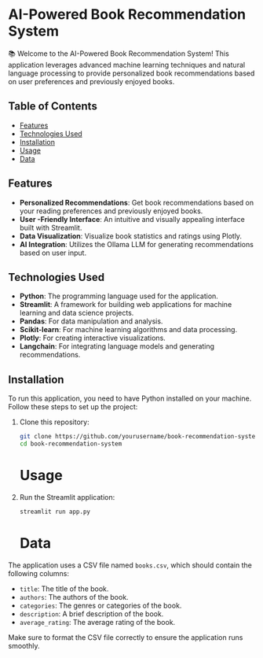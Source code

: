 # AI-Powered Book Recommendation System

📚 Welcome to the AI-Powered Book Recommendation System! This application leverages advanced machine learning techniques and natural language processing to provide personalized book recommendations based on user preferences and previously enjoyed books.

## Table of Contents

- [Features](#features)
- [Technologies Used](#technologies-used)
- [Installation](#installation)
- [Usage](#usage)
- [Data](#data)


## Features

- **Personalized Recommendations**: Get book recommendations based on your reading preferences and previously enjoyed books.
- **User -Friendly Interface**: An intuitive and visually appealing interface built with Streamlit.
- **Data Visualization**: Visualize book statistics and ratings using Plotly.
- **AI Integration**: Utilizes the Ollama LLM for generating recommendations based on user input.

## Technologies Used

- **Python**: The programming language used for the application.
- **Streamlit**: A framework for building web applications for machine learning and data science projects.
- **Pandas**: For data manipulation and analysis.
- **Scikit-learn**: For machine learning algorithms and data processing.
- **Plotly**: For creating interactive visualizations.
- **Langchain**: For integrating language models and generating recommendations.

## Installation

To run this application, you need to have Python installed on your machine. Follow these steps to set up the project:

1. Clone this repository:
   ```bash
   git clone https://github.com/yourusername/book-recommendation-system.git
   cd book-recommendation-system
   ```
   # Usage

1. Run the Streamlit application:
   ```bash
   streamlit run app.py
   ```

   # Data

The application uses a CSV file named `books.csv`, which should contain the following columns:

- `title`: The title of the book.
- `authors`: The authors of the book.
- `categories`: The genres or categories of the book.
- `description`: A brief description of the book.
- `average_rating`: The average rating of the book.

Make sure to format the CSV file correctly to ensure the application runs smoothly.
